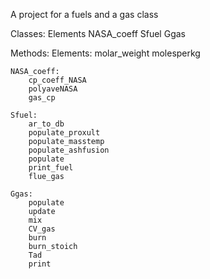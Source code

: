 A project for a fuels and a gas class

Classes:
	Elements
	NASA_coeff
	Sfuel
	Ggas
	
Methods:
	Elements:
		molar_weight
		molesperkg
	
	NASA_coeff:
		cp_coeff_NASA
		polyaveNASA
		gas_cp
	
	Sfuel:
		ar_to_db
		populate_proxult
		populate_masstemp
		populate_ashfusion
		populate
		print_fuel
		flue_gas
	
	Ggas:
		populate
		update
		mix
		CV_gas
		burn
		burn_stoich
		Tad
		print
		